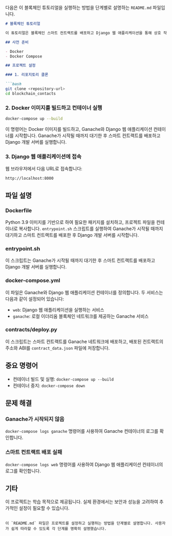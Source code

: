 

다음은 이 블록체인 튜토리얼을 실행하는 방법을 단계별로 설명하는 `README.md` 파일입니다.

```markdown
# 블록체인 튜토리얼

이 튜토리얼은 블록체인 스마트 컨트랙트를 배포하고 Django 웹 애플리케이션을 통해 상호 작용하는 방법을 설명합니다.

## 사전 준비

- Docker
- Docker Compose

## 프로젝트 설정

### 1. 리포지토리 클론

```bash
git clone <repository-url>
cd blockchain_contacts
```

### 2. Docker 이미지를 빌드하고 컨테이너 실행

```bash
docker-compose up --build
```

이 명령어는 Docker 이미지를 빌드하고, Ganache와 Django 웹 애플리케이션 컨테이너를 시작합니다. Ganache가 시작될 때까지 대기한 후 스마트 컨트랙트를 배포하고 Django 개발 서버를 실행합니다.

### 3. Django 웹 애플리케이션에 접속

웹 브라우저에서 다음 URL로 접속합니다:

```
http://localhost:8000
```

## 파일 설명

### Dockerfile

Python 3.9 이미지를 기반으로 하여 필요한 패키지를 설치하고, 프로젝트 파일을 컨테이너로 복사합니다. `entrypoint.sh` 스크립트를 실행하여 Ganache가 시작될 때까지 대기하고 스마트 컨트랙트를 배포한 후 Django 개발 서버를 시작합니다.

### entrypoint.sh

이 스크립트는 Ganache가 시작될 때까지 대기한 후 스마트 컨트랙트를 배포하고 Django 개발 서버를 실행합니다.

### docker-compose.yml

이 파일은 Ganache와 Django 웹 애플리케이션 컨테이너를 정의합니다. 두 서비스는 다음과 같이 설정되어 있습니다:

- `web`: Django 웹 애플리케이션을 실행하는 서비스
- `ganache`: 로컬 이더리움 블록체인 네트워크를 제공하는 Ganache 서비스

### contracts/deploy.py

이 스크립트는 스마트 컨트랙트를 Ganache 네트워크에 배포하고, 배포된 컨트랙트의 주소와 ABI를 `contract_data.json` 파일에 저장합니다.

## 중요 명령어

- 컨테이너 빌드 및 실행: `docker-compose up --build`
- 컨테이너 중지: `docker-compose down`

## 문제 해결

### Ganache가 시작되지 않음

`docker-compose logs ganache` 명령어를 사용하여 Ganache 컨테이너의 로그를 확인합니다.

### 스마트 컨트랙트 배포 실패

`docker-compose logs web` 명령어를 사용하여 Django 웹 애플리케이션 컨테이너의 로그를 확인합니다.

## 기타

이 프로젝트는 학습 목적으로 제공됩니다. 실제 환경에서는 보안과 성능을 고려하여 추가적인 설정이 필요할 수 있습니다.
```

이 `README.md` 파일은 프로젝트를 설정하고 실행하는 방법을 단계별로 설명합니다. 사용자가 쉽게 따라할 수 있도록 각 단계를 명확히 설명했습니다.
